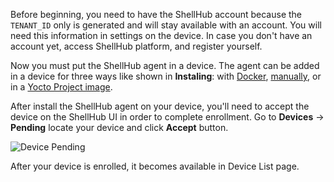 Before beginning, you need to have the ShellHub account because the ```TENANT_ID``` only is generated and will stay available with an account. You will need this information in settings on the device. In case you don't have an account yet, access ShellHub platform, and register yourself.

Now you must put the ShellHub agent in a device. The agent can be added in a device for three ways like shown in **Instaling**: with [Docker](../installing/#one-line-installation-script), [manually](../installing/#installing-from-source-code), or in a [Yocto Project image](../installing/#in-a-yocto-project-image).

After install the ShellHub agent on your device, you'll need to accept the device on the ShellHub UI in order to complete enrollment.
Go to **Devices** -> **Pending** locate your device and click **Accept** button.

![Device Pending](/img/pending-device.png)

After your device is enrolled, it becomes available in Device List page.
